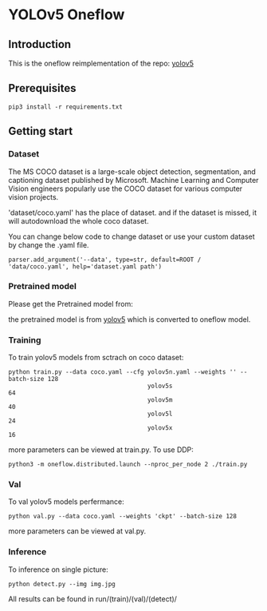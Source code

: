 # YOLOv5 Oneflow
## Introduction
This is the oneflow reimplementation of the repo: [yolov5](https://github.com/ultralytics/yolov5)
## Prerequisites
```
pip3 install -r requirements.txt
```
## Getting start
### Dataset
The MS COCO dataset is a large-scale object detection, segmentation, and captioning dataset published by Microsoft. Machine Learning and Computer Vision engineers popularly use the COCO dataset for various computer vision projects.

'dataset/coco.yaml' has the place of dataset. and if the dataset is missed, it will autodownload the whole coco dataset.

You can change below code to change dataset or use your custom dataset by change the .yaml file.
```
parser.add_argument('--data', type=str, default=ROOT / 'data/coco.yaml', help='dataset.yaml path')
```
### Pretrained model
Please get the Pretrained model from:


the pretrained model is from [yolov5](https://github.com/ultralytics/yolov5) which is converted to oneflow model.

### Training 
To train yolov5 models from sctrach on coco dataset:
```
python train.py --data coco.yaml --cfg yolov5n.yaml --weights '' --batch-size 128
                                       yolov5s                                64
                                       yolov5m                                40
                                       yolov5l                                24
                                       yolov5x                                16
```
more parameters can be viewed at train.py.
To use DDP:
```
python3 -m oneflow.distributed.launch --nproc_per_node 2 ./train.py
```
### Val
To val yolov5 models perfermance:
```
python val.py --data coco.yaml --weights 'ckpt' --batch-size 128
```
more parameters can be viewed at val.py.
### Inference
To inference on single picture:
```
python detect.py --img img.jpg
```

All results can be found in run/(train)/(val)/(detect)/

